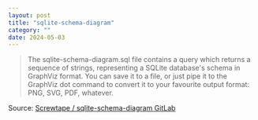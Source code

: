 ```yaml
---
layout: post
title: "sqlite-schema-diagram"
category: ""
date: 2024-05-03
---
```


>The sqlite-schema-diagram.sql file
contains a query which returns a sequence of strings, representing a SQLite database's schema in GraphViz format. You can save it to a file, or just pipe it to the GraphViz dot command
to convert it to your favourite output format: PNG, SVG, PDF, whatever.

Source: [Screwtape / sqlite-schema-diagram  GitLab](https://gitlab.com/Screwtapello/sqlite-schema-diagram)
